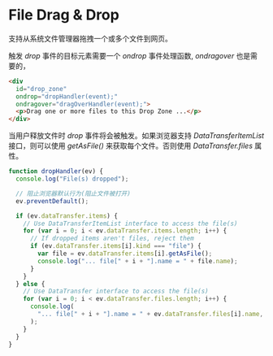 # File Drag & Drop
支持从系统文件管理器拖拽一个或多个文件到网页。  

触发 *drop* 事件的目标元素需要一个 *ondrop* 事件处理函数, *ondragover* 也是需要的，
```html
<div
  id="drop_zone"
  ondrop="dropHandler(event);"
  ondragover="dragOverHandler(event);">
  <p>Drag one or more files to this Drop Zone ...</p>
</div>
```
当用户释放文件时 *drop* 事件将会被触发。如果浏览器支持 *DataTransferItemList* 接口，则可以使用 *getAsFile()* 来获取每个文件。否则使用 *DataTransfer.files* 属性。  

```js
function dropHandler(ev) {
  console.log("File(s) dropped");

  // 阻止浏览器默认行为(阻止文件被打开)
  ev.preventDefault();

  if (ev.dataTransfer.items) {
    // Use DataTransferItemList interface to access the file(s)
    for (var i = 0; i < ev.dataTransfer.items.length; i++) {
      // If dropped items aren't files, reject them
      if (ev.dataTransfer.items[i].kind === "file") {
        var file = ev.dataTransfer.items[i].getAsFile();
        console.log("... file[" + i + "].name = " + file.name);
      }
    }
  } else {
    // Use DataTransfer interface to access the file(s)
    for (var i = 0; i < ev.dataTransfer.files.length; i++) {
      console.log(
        "... file[" + i + "].name = " + ev.dataTransfer.files[i].name,
      );
    }
  }
}

```